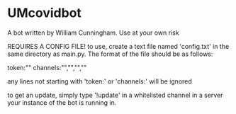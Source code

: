 # UMcovidbot

A bot written by William Cunningham. Use at your own risk

REQUIRES A CONFIG FILE!
to use, create a text file named 'config.txt' in the same directory as main.py. 
The format of the file should be as follows:

token:"<discord bot token>"
channels:"<channel id number>","<channel id number>","<channel id number>","<channel id number>"

any lines not starting with 'token:' or 'channels:' will be ignored

to get an update, simply type '!update' in a whitelisted channel in a server your instance of the bot is running in.
